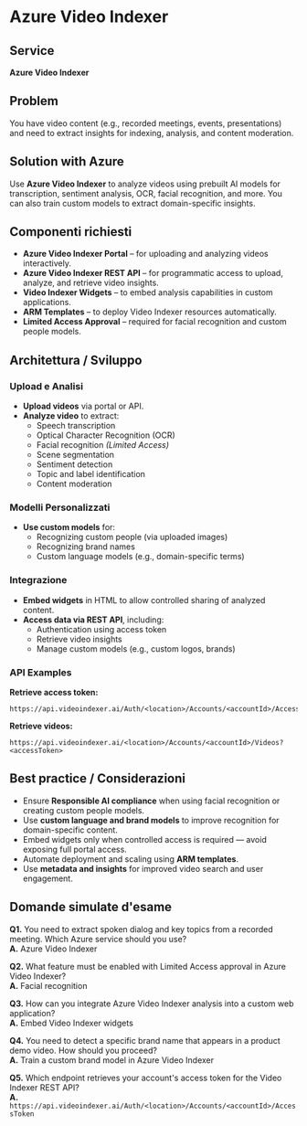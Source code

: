 # Azure Video Indexer

## Service
**Azure Video Indexer**

## Problem
You have video content (e.g., recorded meetings, events, presentations) and need to extract insights for indexing, analysis, and content moderation.

## Solution with Azure
Use **Azure Video Indexer** to analyze videos using prebuilt AI models for transcription, sentiment analysis, OCR, facial recognition, and more. You can also train custom models to extract domain-specific insights.

## Componenti richiesti
- **Azure Video Indexer Portal** – for uploading and analyzing videos interactively.
- **Azure Video Indexer REST API** – for programmatic access to upload, analyze, and retrieve video insights.
- **Video Indexer Widgets** – to embed analysis capabilities in custom applications.
- **ARM Templates** – to deploy Video Indexer resources automatically.
- **Limited Access Approval** – required for facial recognition and custom people models.

## Architettura / Sviluppo

### Upload e Analisi
- **Upload videos** via portal or API.
- **Analyze video** to extract:
  - Speech transcription
  - Optical Character Recognition (OCR)
  - Facial recognition *(Limited Access)*
  - Scene segmentation
  - Sentiment detection
  - Topic and label identification
  - Content moderation

### Modelli Personalizzati
- **Use custom models** for:
  - Recognizing custom people (via uploaded images)
  - Recognizing brand names
  - Custom language models (e.g., domain-specific terms)

### Integrazione
- **Embed widgets** in HTML to allow controlled sharing of analyzed content.
- **Access data via REST API**, including:
  - Authentication using access token
  - Retrieve video insights
  - Manage custom models (e.g., custom logos, brands)

### API Examples
**Retrieve access token:**
```
https://api.videoindexer.ai/Auth/<location>/Accounts/<accountId>/AccessToken
```

**Retrieve videos:**
```
https://api.videoindexer.ai/<location>/Accounts/<accountId>/Videos?<accessToken>
```

## Best practice / Considerazioni
- Ensure **Responsible AI compliance** when using facial recognition or creating custom people models.
- Use **custom language and brand models** to improve recognition for domain-specific content.
- Embed widgets only when controlled access is required — avoid exposing full portal access.
- Automate deployment and scaling using **ARM templates**.
- Use **metadata and insights** for improved video search and user engagement.

## Domande simulate d'esame

**Q1.** You need to extract spoken dialog and key topics from a recorded meeting. Which Azure service should you use?  
**A.** Azure Video Indexer

**Q2.** What feature must be enabled with Limited Access approval in Azure Video Indexer?  
**A.** Facial recognition

**Q3.** How can you integrate Azure Video Indexer analysis into a custom web application?  
**A.** Embed Video Indexer widgets

**Q4.** You need to detect a specific brand name that appears in a product demo video. How should you proceed?  
**A.** Train a custom brand model in Azure Video Indexer

**Q5.** Which endpoint retrieves your account's access token for the Video Indexer REST API?  
**A.** `https://api.videoindexer.ai/Auth/<location>/Accounts/<accountId>/AccessToken`